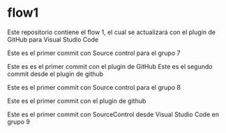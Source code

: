 # flow1
Este repositorio contiene el flow 1, el cual se actualizará con el plugin de GitHub para Visual Studio Code

Este es el primer commit con Source control para el grupo 7

Este es es el primer commit con el plugin de GitHub
Este es el segundo commit desde el plugin de github

Este es el primer commit con Source control para el grupo 8

Este es el primer commit con el plugin de github

Este es el primer commit con SourceControl desde Visual Studio Code en grupo 9